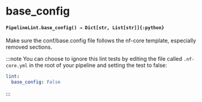 # base_config

#### `PipelineLint.base_config() → Dict[str, List[str]]{:python}`

Make sure the conf/base.config file follows the nf-core template, especially removed sections.

:::note
You can choose to ignore this lint tests by editing the file called
`.nf-core.yml` in the root of your pipeline and setting the test to false:

```yaml
lint:
  base_config: False
```

:::
